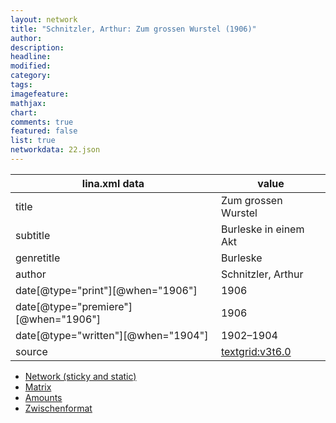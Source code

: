 ```yaml
---
layout: network
title: "Schnitzler, Arthur: Zum grossen Wurstel (1906)"
author:
description:
headline:
modified:
category:
tags:
imagefeature: 
mathjax: 
chart: 
comments: true
featured: false
list: true
networkdata: 22.json
---
```

lina.xml data  | value
------------- | -------------
title|Zum grossen Wurstel
subtitle|Burleske in einem Akt
genretitle|Burleske
author|Schnitzler, Arthur
date[@type="print"][@when="1906"]|1906
date[@type="premiere"][@when="1906"]|1906
date[@type="written"][@when="1904"]|1902–1904
source|[textgrid:v3t6.0](https://textgridlab.org/1.0/tgcrud-public/rest/textgrid:v3t6.0/data)



* [Network (sticky and static)](/network22)
* [Matrix](/matrix22)
* [Amounts](/amount22)
* [Zwischenformat](/lina22 )
